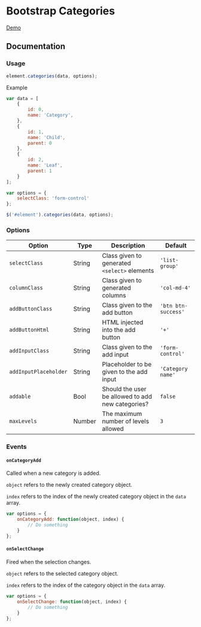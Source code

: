 # Bootstrap Categories

[Demo](http://natzim.me/bootstrap-categories)

## Documentation

### Usage

```javascript
element.categories(data, options);
```

Example

```javascript
var data = [
	{
		id: 0,
		name: 'Category',
	},
	{
		id: 1,
		name: 'Child',
		parent: 0
	},
	{
		id: 2,
		name: 'Leaf',
		parent: 1
	}
];

var options = {
	selectClass: 'form-control'
};

$('#element').categories(data, options);
```

### Options

Option | Type | Description | Default
------ | ---- | ----------- | -------
`selectClass` | String | Class given to generated `<select>` elements | `'list-group'`
`columnClass` | String | Class given to generated columns | `'col-md-4'`
`addButtonClass` | String | Class given to the add button | `'btn btn-success'`
`addButtonHtml` | String | HTML injected into the add button | `'+'`
`addInputClass` | String | Class given to the add input | `'form-control'`
`addInputPlaceholder` | String | Placeholder to be given to the add input | `'Category name'`
`addable` | Bool | Should the user be allowed to add new categories? | `false`
`maxLevels` | Number | The maximum number of levels allowed | `3`

### Events

#### `onCategoryAdd`

Called when a new category is added.

`object` refers to the newly created category object.

`index` refers to the index of the newly created category object in the `data` array.

```javascript
var options = {
	onCategoryAdd: function(object, index) {
		// Do something
	}
};
```

#### `onSelectChange`

Fired when the selection changes.

`object` refers to the selected category object.

`index` refers to the index of the category object in the `data` array.

```javascript
var options = {
	onSelectChange: function(object, index) {
		// Do something
	}
};
```
